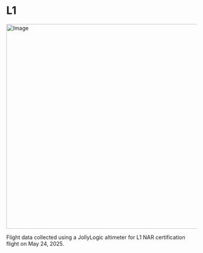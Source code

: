 # L1
<img width="541" alt="Image" src="https://github.com/user-attachments/assets/126e938c-1555-4cf0-9da3-af4357ad2053" />

Flight data collected using a JollyLogic altimeter for L1 NAR certification flight on May 24, 2025.
